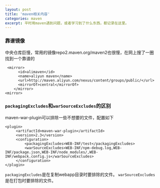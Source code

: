 ```yaml
---
layout: post
title: 'maven相关内容'
categories: maven
excerpt: 平时用maven遇到问题，或者学习到了什么东西，都记录在这里。
---
```


### 靠谱镜像
中央仓库巨慢，常用的镜像repo2.maven.org/maven2也很慢，在网上搜了一圈找到一个靠谱的

```
 <mirror>
      <id>alimaven</id>
      <name>aliyun maven</name>
      <url>http://maven.aliyun.com/nexus/content/groups/public/</url>
      <mirrorOf>central</mirrorOf>
    </mirror>
<mirror>
```

### `packagingExcludes`和`warSourceExcludes`的区别

maven-war-plugin可以排除一些不想要的文件，配置如下

```
<plugin>
     <artifactId>maven-war-plugin</artifactId>
     <version>2.3</version>
     <configuration>
         <packagingExcludes>WEB-INF/test</packagingExcludes>
         <warSourceExcludes>WEB-INF/npm-debug.log,WEB-INF/package.json,WEB-INF/node_modules/,WEB-INF/webpack.config.js</warSourceExcludes>
     </configuration>
</plugin>
```

`packagingExcludes`是在复制webapp目录时要排除的文件。
`warSourceExcludes`是在打包时要排除的文件。

